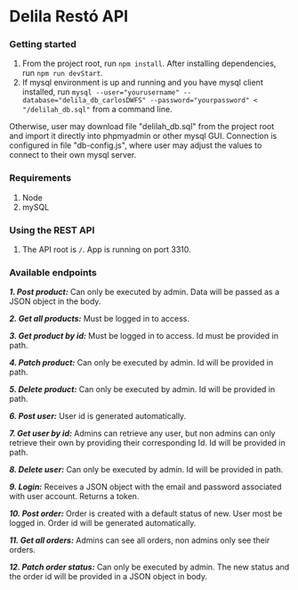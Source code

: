 # Delila Restó API
### Getting started

1. From the project root, run `npm install`. After installing dependencies, run `npm run devStart`. 
2. If mysql environment is up and running and you have mysql client installed, run  `mysql --user="yourusername" --database="delila_db_carlosDWFS" --password="yourpassword" < "/delilah_db.sql"` from a command line.

Otherwise, user may download file "delilah_db.sql" from the project root and import it directly into phpmyadmin or other mysql GUI. Connection is configured in file "db-config.js", where user may adjust the values to connect to their own mysql server. 

### Requirements

1. Node 
2. mySQL

### Using the REST API

1. The API root is `/`. App is running on port 3310.

### Available endpoints

***1. Post product:***
Can only be executed by admin. Data will be passed as a JSON object in the body.

***2. Get all products:***
Must be logged in to access.

***3. Get product by id:***
Must be logged in to access. Id must be provided in path.

***4. Patch product:***
Can only be executed by admin. Id will be provided in path.

***5. Delete product:***
Can only be executed by admin. Id will be provided in path.

***6. Post user:***
User id is generated automatically.

***7. Get user by id:***
Admins can retrieve any user, but non admins can only retrieve their own by providing their corresponding Id. Id will be provided in path.

***8. Delete user:***
Can only be executed by admin. Id will be provided in path.

***9. Login:***
Receives a JSON object with the email and password associated with user account. Returns a token.

***10. Post order:***
Order is created with a default status of new. User most be logged in. Order id will be generated automatically.

***11. Get all orders:***
Admins can see all orders, non admins only see their orders.

***12. Patch order status:***
Can only be executed by admin. The new status and the order id will be provided in a JSON object in body.



